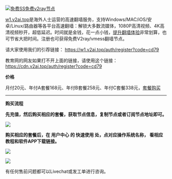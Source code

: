 [![免费SS免费v2ray节点](https://raw.githubusercontent.com/bannedbook/fanqiang/master/v2ss/images/v2free.jpg)](https://w1.v2ai.top/auth/register?code=cd79)

[w1.v2ai.top](https://w1.v2ai.top/auth/register?code=cd79)是海外人士运营的高速翻墙服务，支持Windows/MAC/iOS/安卓/Linux/路由器等各平台高速翻墙：解锁大多数流媒体，1080P高清视频、4K高清视频秒开，超低延迟。时间就是金钱，花一点小钱，[提升翻墙体验](https://w1.v2ai.top/auth/register?code=cd79)非常划算，也可节省大把时间。注册也可获得免费V2ray/vmess翻墙节点。

请大家使用我们的引荐链接：
https://w1.v2ai.top/auth/register?code=cd79

教育网的网友如果打不开上面的链接，请使用这个链接：
https://cdn.v2ai.top/auth/register?code=cd79

**价格**

月付20元、年付A套餐168元、年付B套餐258元、年付C套餐338元，[套餐购买](https://w1.v2ai.top/auth/register?code=cd79)

***

**购买流程**

**先充值，然后购买相应的套餐，获取节点信息，复制节点或者订阅节点地址即可。**

![](https://cdn.jsdelivr.net/gh/Alvin9999/pac2/v2fee/3.jpg)

**购买相应的套餐后，在 用户中心 的 快速使用 处，点对应操作系统名称， 看相应教程和软件APP下载链接。**

![](https://raw.githubusercontent.com/bannedbook/fanqiang/master/v2ss/images/qstart.jpg)

![](https://cdn.jsdelivr.net/gh/Alvin9999/pac2/v2fee/8.jpg)

有任何售前问题都可以Livechat或发工单进行咨询。


